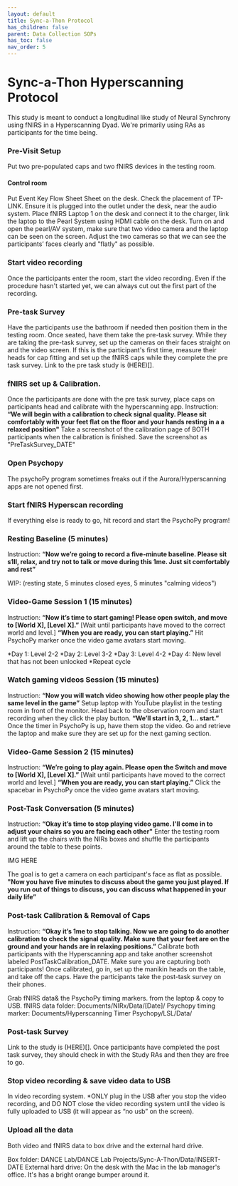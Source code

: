 ```yaml
---
layout: default
title: Sync-a-Thon Protocol
has_children: false
parent: Data Collection SOPs
has_toc: false
nav_order: 5
---
```


# Sync-a-Thon Hyperscanning Protocol

This study is meant to conduct a longitudinal like study of Neural Synchrony using fNIRS in a Hyperscanning Dyad. We're primarily using RAs as participants for the time being. 

### Pre-Visit Setup

Put two pre-populated caps and two fNIRS devices in the testing room. 

#### Control room
Put Event Key Flow Sheet Sheet on the desk.
Check the placement of TP-LINK. Ensure it is plugged into the outlet under the desk, near the audio system.
Place fNIRS Laptop 1 on the desk and connect it to the charger, link the laptop to the Pearl System using HDMI cable on the desk.
Turn on and open the pearl/AV system, make sure that two video camera and the laptop can be seen on the screen. Adjust the two cameras so that we can see the participants’ faces clearly and "flatly" as possible. 

### Start video recording

Once the participants enter the room, start the video recording. Even if the procedure hasn't started yet, we can always cut out the first part of the recording.

### Pre-task Survey

Have the participants use the bathroom if needed then position them in the testing room. Once seated, have them take the pre-task survey. While they are taking the pre-task survey, set up the cameras on their faces straight on and the video screen. 
If this is the participant's first time, measure their heads for cap fitting and set up the fNIRS caps while they complete the pre task survey.
Link to the pre task study is (HERE)[].

### fNIRS set up & Calibration.

Once the participants are done with the pre task survey, place caps on participants head and calibrate with the hyperscanning app. 
Instruction: **“We will begin with a calibration to check signal quality. Please sit comfortably with your feet flat on the floor and your hands resting in a a relaxed position"**
Take a screenshot of the calibration page of BOTH participants when the calibration is finished. Save the screenshot as "PreTaskSurvey_DATE"

### Open Psychopy

The psychoPy program sometimes freaks out if the Aurora/Hyperscanning apps are not opened first.

### Start fNIRS Hyperscan recording

If everything else is ready to go, hit record and start the PsychoPy program!

### Resting Baseline (5 minutes)

Instruction: **“Now we’re going to record a five-minute baseline. Please sit s1ll, relax, and try not to talk or move during this 1me. Just sit comfortably and rest”**

WIP: (resting state, 5 minutes closed eyes, 5 minutes "calming videos")
 
### Video-Game Session 1 (15 minutes)

Instruction: **“Now it’s time to start gaming! Please open switch, and move to [World X], [Level X].”**
[Wait until participants have moved to the correct world and level.]
**“When you are ready, you can start playing.”**
Hit PsychoPy marker once the video game avatars start moving. 

*Day 1: Level 2-2
*Day 2: Level 3-2
*Day 3: Level 4-2
*Day 4: New level that has not been unlocked
*Repeat cycle

### Watch gaming videos Session (15 minutes)

Instruction: **“Now you will watch video showing how other people play the same level in the game”**
Setup laptop with YouTube playlist in the testing room in front of the monitor. Head back to the observation room and start recording when they click the play button. 
**“We’ll start in 3, 2, 1… start.”**
Once the timer in PsychoPy is up, have them stop the video. Go and retrieve the laptop and make sure they are set up for the next gaming section. 

### Video-Game Session 2 (15 minutes)

Instruction: **“We’re going to play again. Please open the Switch and move to [World X], [Level X].”**
[Wait until participants have moved to the correct world and level.]
**“When you are ready, you can start playing.”**
Click the spacebar in PsychoPy once the video game avatars start moving. 

### Post-Task Conversation (5 minutes)

Instruction: **“Okay it’s time to stop playing video game. I'll come in to adjust your chairs so you are facing each other"**
Enter the testing room and lift up the chairs with the NIRs boxes and shuffle the participants around the table to these points.

IMG HERE

The goal is to get a camera on each participant's face as flat as possible. 
**"Now you have five minutes to discuss about the game you just played. If you run out of things to discuss, you can discuss what happened in your daily life”**

### Post-task Calibration & Removal of Caps

Instruction: **“Okay it’s 1me to stop talking. Now we are going to do another calibration to check the signal quality. Make sure that your feet are on the ground and your hands are in relaxing positions.”**
Calibrate both participants with the Hyperscanning app and take another screenshot labeled PostTaskCalibration_DATE. Make sure you are capturing both participants!
Once calibrated, go in, set up the manikin heads on the table, and take off the caps. Have the participants take the post-task survey on their phones. 

Grab fNIRS data& the PsychoPy timing markers. from the laptop & copy to USB.
fNIRS data folder: Documents/NIRx/Data/[Date]/
Psychopy timing marker: Documents/Hyperscanning Timer Psychopy/LSL/Data/

### Post-task Survey

Link to the study is (HERE)[]. Once participants have completed the post task survey, they should check in with the Study RAs and then they are free to go. 

### Stop video recording & save video data to USB

In video recording system. *ONLY plug in the USB after you stop the video recording, and DO NOT close the video recording system until the video is fully uploaded to USB (it will appear as “no usb” on the screen).

### Upload all the data

Both video and fNIRS data to box drive and the external hard drive. 
 
Box folder: DANCE Lab/DANCE Lab Projects/Sync-A-Thon/Data/INSERT-DATE
External hard drive: On the desk with the Mac in the lab manager's office. It's has a bright orange bumper around it. 